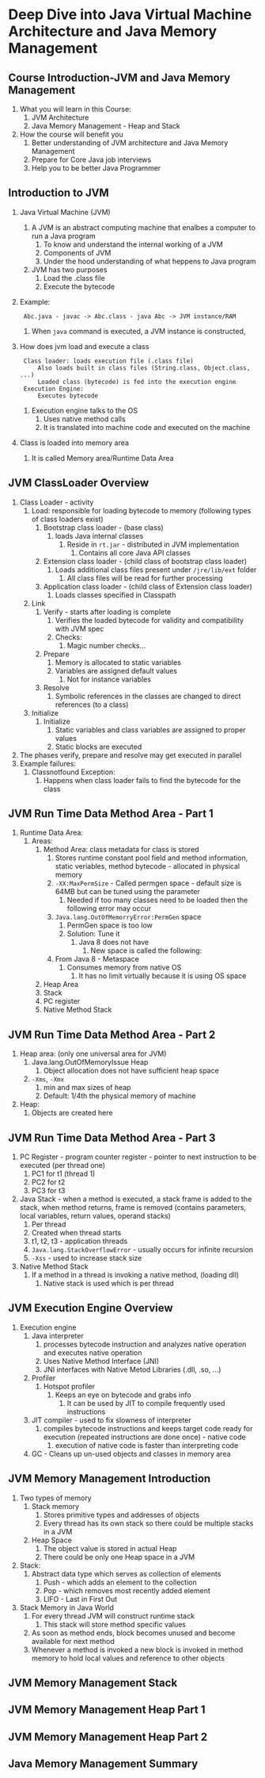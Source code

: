 # Deep Dive into Java Virtual Machine Architecture and Java Memory Management #

## Course Introduction-JVM and Java Memory Management ##
1. What you will learn in this Course:
	1. JVM Architecture
	2. Java Memory Management - Heap and Stack
2. How the course will benefit you
	1. Better understanding of JVM architecture and Java Memory Management
	2. Prepare for Core Java job interviews
	3. Help you to be better Java Programmer

## Introduction to JVM ##
1. Java Virtual Machine (JVM)
	1. A JVM is an abstract computing machine that enalbes a computer to run a Java program
		1. To know and understand the internal working of a JVM
		2. Components of JVM
		3. Under the hood understanding of what heppens to Java program
	2. JVM has two purposes
		1. Load the .class file
		2. Execute the bytecode
2. Example:

		Abc.java - javac -> Abc.class - java Abc -> JVM instance/RAM
		
	1. When `java` command is executed, a JVM instance is constructed,
3. How does jvm load and execute a class

		Class loader: loads execution file (.class file)
			Also loads built in class files (String.class, Object.class, ...)
			Loaded class (bytecode) is fed into the execution engine
		Execution Engine: 
			Executes bytecode
			
	1. Execution engine talks to the OS
		1. Uses native method calls
		2. It is translated into machine code and executed on the machine
4. Class is loaded into memory area
	1. It is called Memory area/Runtime Data Area

## JVM ClassLoader Overview ##
1. Class Loader - activity
	1. Load: responsible for loading bytecode to memory (following types of class loaders exist)
		1. Bootstrap class loader - (base class)
			1. loads Java internal classes
				1. Reside in `rt.jar` - distributed in JVM implementation
					1. Contains all core Java API classes
		2. Extension class loader - (child class of bootstrap class loader)
			1. Loads additional class files present under `/jre/lib/ext` folder
				1. All class files will be read for further processing
		3. Application class loader - (child class of Extension class loader)
			1. Loads classes specified in Classpath
	2. Link
		1. Verify - starts after loading is complete
			1. Verifies the loaded bytecode for validity and compatibility with JVM spec
			2. Checks:
				1. Magic number checks...
		2. Prepare
			1. Memory is allocated to static variables
			2. Variables are assigned default values
				1. Not for instance variables
		3. Resolve
			1. Symbolic references in the classes are changed to direct references (to a class)
	3. Initialize
		1. Initialize
			1. Static variables and class variables are assigned to proper values
			2. Static blocks are executed
2. The phases verify, prepare and resolve may get executed in parallel
3. Example failures:
	1. Classnotfound Exception:
		1. Happens when class loader fails to find the bytecode for the class

## JVM Run Time Data Method Area - Part 1 ##
1. Runtime Data Area:
	1. Areas:
		1. Method Area: class metadata for class is stored
			1. Stores runtime constant pool field and method information, static veriables, method bytecode - allocated in physical memory
			2. `-XX:MaxPermSize` - Called permgen space - default size is 64MB but can be tuned using the parameter
				1. Needed if too many classes need to be loaded then the following error may occur
			3. `Java.lang.OutOfMemorryError:PermGen` space
				1. PermGen space is too low
				2. Solution: Tune it
					1. Java 8 does not have
						1. New space is called the following:
			4. From Java 8 - Metaspace
				1. Consumes memory from native OS
					1. It has no limit virtually because it is using OS space
		2. Heap Area
		3. Stack
		4. PC register
		5. Native Method Stack

## JVM Run Time Data Method Area - Part 2 ##
1. Heap area: (only one universal area for JVM)
	1. Java.lang.OutOfMemoryIssue Heap
		1. Object allocation does not have sufficient heap space
	2. `-Xms`, `-Xmx`
		1. min and max sizes of heap
		2. Default: 1/4th the physical memory of machine
2. Heap:
	1. Objects are created here

## JVM Run Time Data Method Area - Part 3 ##
1. PC Register - program counter register - pointer to next instruction to be executed (per thread one)
	1. PC1 for t1 (thread 1)
	2. PC2 for t2
	3. PC3 for t3
2. Java Stack - when a method is executed, a stack frame is added to the stack, when method returns, frame is removed (contains parameters, local variables, return values, operand stacks)
	1. Per thread
	2. Created when thread starts
	3. t1, t2, t3 - application threads
	4. `Java.lang.StackOverflowError` - usually occurs for infinite recursion
	5. `-Xss` - used to increase stack size
3. Native Method Stack
	1. If a method in a thread is invoking a native method, (loading dll)
		1. Native stack is used which is per thread

## JVM Execution Engine Overview ##
1. Execution engine
	1. Java interpreter
		1. processes bytecode instruction and analyzes native operation and executes native operation
		2. Uses Native Method Interface (JNI)
		3. JNI interfaces with Native Metod Libraries (.dll, .so, ...)
	2. Profiler
		1. Hotspot profiler
			1. Keeps an eye on bytecode and grabs info
				1. It can be used by JIT to compile frequently used instructions
	3. JIT compiler - used to fix slowness of interpreter
		1. compiles bytecode instructions and keeps target code ready for execution (repeated instructions are done once) - native code
			1. execution of native code is faster than interpreting code
	4. GC - Cleans up un-used objects and classes in memory area

## JVM Memory Management Introduction ##
1. Two types of memory
	1. Stack memory
		1. Stores primitive types and addresses of objects
		2. Every thread has its own stack so there could be multiple stacks in a JVM
	2. Heap Space
		1. The object value is stored in actual Heap
		2. There could be only one Heap space in a JVM
2. Stack:
	1. Abstract data type which serves as collection of elements
		1. Push - which adds an element to the collection
		2. Pop - which removes most recently added element
		3. LIFO - Last in First Out
3. Stack Memory in Java World
	1. For every thread JVM will construct runtime stack
		1. This stack will store method specific values
	2. As soon as method ends, block becomes unused and become available for next method
	3. Whenever a method is invoked a new block is invoked in method memory to hold local values and reference to other objects

## JVM Memory Management Stack ##
## JVM Memory Management Heap Part 1 ##
## JVM Memory Management Heap Part 2 ##
## Java Memory Management Summary ##
